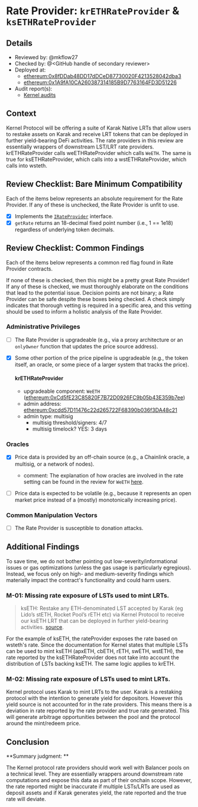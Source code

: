# Rate Provider: `krETHRateProvider` & `ksETHRateProvider`

## Details
- Reviewed by: @mkflow27
- Checked by: @\<GitHub handle of secondary reviewer\>
- Deployed at:
    - [ethereum:0x8fDDab48DD17dDCeD87730020F4213528042dba3](https://etherscan.io/address/0x8fDDab48DD17dDCeD87730020F4213528042dba3#code)
    - [ethereum:0x1A9fA10CA260387314185B9D7763164FD3D51226](https://etherscan.io/address/0x1A9fA10CA260387314185B9D7763164FD3D51226#code)
- Audit report(s):
    - [Kernel audits](https://drive.google.com/file/d/1MqenDKmDDb6OcsG-0YTlQAwlfFndSk7J/view)

## Context
Kernel Protocol will be offering a suite of Karak Native LRTs that allow users to restake assets on Karak and receive LRT tokens that can be deployed in further yield-bearing DeFi activities. The rate providers in this review are essentially wrappers of downstream LST/LRT rate providers. krETHRateProvider calls weETHRateProvider which calls `WeETH`. The same is true for ksETHRateProvider, which calls into a wstETHRateProvider, which calls into wsteth.

## Review Checklist: Bare Minimum Compatibility
Each of the items below represents an absolute requirement for the Rate Provider. If any of these is unchecked, the Rate Provider is unfit to use.

- [x] Implements the [`IRateProvider`](https://github.com/balancer/balancer-v2-monorepo/blob/bc3b3fee6e13e01d2efe610ed8118fdb74dfc1f2/pkg/interfaces/contracts/pool-utils/IRateProvider.sol) interface.
- [x] `getRate` returns an 18-decimal fixed point number (i.e., 1 == 1e18) regardless of underlying token decimals.

## Review Checklist: Common Findings
Each of the items below represents a common red flag found in Rate Provider contracts.

If none of these is checked, then this might be a pretty great Rate Provider! If any of these is checked, we must thoroughly elaborate on the conditions that lead to the potential issue. Decision points are not binary; a Rate Provider can be safe despite these boxes being checked. A check simply indicates that thorough vetting is required in a specific area, and this vetting should be used to inform a holistic analysis of the Rate Provider.

### Administrative Privileges
- [ ] The Rate Provider is upgradeable (e.g., via a proxy architecture or an `onlyOwner` function that updates the price source address).

- [x] Some other portion of the price pipeline is upgradeable (e.g., the token itself, an oracle, or some piece of a larger system that tracks the price).
    #### krETHRateProvider
    - upgradeable component: `WeETH` ([ethereum:0xCd5fE23C85820F7B72D0926FC9b05b43E359b7ee](https://etherscan.io/address/0xCd5fE23C85820F7B72D0926FC9b05b43E359b7ee))
    - admin address: [ethereum:0xcdd57D11476c22d265722F68390b036f3DA48c21](https://etherscan.io/address/0xcdd57D11476c22d265722F68390b036f3DA48c21#readProxyContract)
    - admin type: multisig
        - multisig threshold/signers: 4/7
        - multisig timelock? YES: 3 days

### Oracles
- [x] Price data is provided by an off-chain source (e.g., a Chainlink oracle, a multisig, or a network of nodes).
    - comment: The explanation of how oracles are involved in the rate setting can be found in the review for `WeETH` [here](./WeETH.md). 

- [ ] Price data is expected to be volatile (e.g., because it represents an open market price instead of a (mostly) monotonically increasing price).

### Common Manipulation Vectors
- [ ] The Rate Provider is susceptible to donation attacks.

## Additional Findings
To save time, we do not bother pointing out low-severity/informational issues or gas optimizations (unless the gas usage is particularly egregious). Instead, we focus only on high- and medium-severity findings which materially impact the contract's functionality and could harm users.

### M-01: Missing rate exposure of LSTs used to mint LRTs.
> ksETH: Restake any ETH-denominated LST accepted by Karak (eg Lido’s stETH, Rocket Pool’s rETH etc) via Kernel Protocol to receive our ksETH LRT that can be deployed in further yield-bearing activities. [source](https://medium.com/@vectorreserve/introducing-kernel-protocol-the-first-suite-of-karak-native-lrts-unlocking-liquidity-yields-for-993f4995249d).

For the example of ksETH, the rateProvider exposes the rate based on wsteth's rate. Since the documentation for Kernel states that multiple LSTs can be used to mint ksETH (apxETH, cbETH, rETH, swETH, wstETH), the rate reported by the ksETHRateProvider does not take into account the distribution of LSTs backing ksETH. The same logic applies to krETH.

### M-02: Missing rate exposure of LSTs used to mint LRTs.
Kernel protocol uses Karak to mint LRTs to the user. Karak is a restaking protocol with the intention to generate yield for depositors. However this yield source is not accounted for in the rate providers. This means there is a deviation in rate reported by the rate provider and true rate generated. This will generate arbitrage opportunities between the pool and the protocol around the mint/redeem price.

## Conclusion
**Summary judgment: **

The Kernel protocol rate providers should work well with Balancer pools on a technical level. They are essentially wrappers around downstream rate computations and expose this data as part of their onchain scope. However, the rate reported might be inaccurate if multiple LSTs/LRTs are used as deposit assets and if Karak generates yield, the rate reported and the true rate will deviate. 
